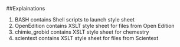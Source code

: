 ##Explainations

1. BASH contains Shell scripts to launch style sheet
2. OpenEdition contains XSLT style sheet for files from Open Edition
3. chimie_grobid contains XSLT style sheet for chemestry
4. scientext contains XSLT style sheet for files from Scientext

